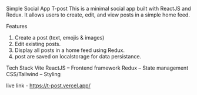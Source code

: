 Simple Social App T-post
This is a minimal social app built with ReactJS and Redux. It allows users to create, edit, and view posts in a simple home feed.

Features
1. Create a post (text, emojis & images)
2. Edit existing posts.
3. Display all posts in a home feed using Redux.
4. post are saved on localstorage for data persistance.

Tech Stack
Vite ReactJS – Frontend framework
Redux – State management
CSS/Tailwind – Styling

live link - https://t-post.vercel.app/

